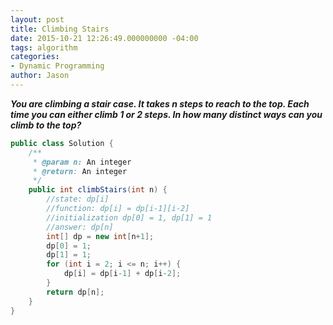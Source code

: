```yaml
---
layout: post
title: Climbing Stairs
date: 2015-10-21 12:26:49.000000000 -04:00
tags: algorithm
categories:
- Dynamic Programming
author: Jason
---
```

<p><strong><em>You are climbing a stair case. It takes n steps to reach to the top. Each time you can either climb 1 or 2 steps. In how many distinct ways can you climb to the top?</em></strong></p>


``` java
public class Solution {
    /**
     * @param n: An integer
     * @return: An integer
     */
    public int climbStairs(int n) {
        //state: dp[i]
        //function: dp[i] = dp[i-1][i-2]
        //initialization dp[0] = 1, dp[1] = 1
        //answer: dp[n]
        int[] dp = new int[n+1];
        dp[0] = 1;
        dp[1] = 1;
        for (int i = 2; i <= n; i++) {
            dp[i] = dp[i-1] + dp[i-2];
        }
        return dp[n];
    }
}
```
